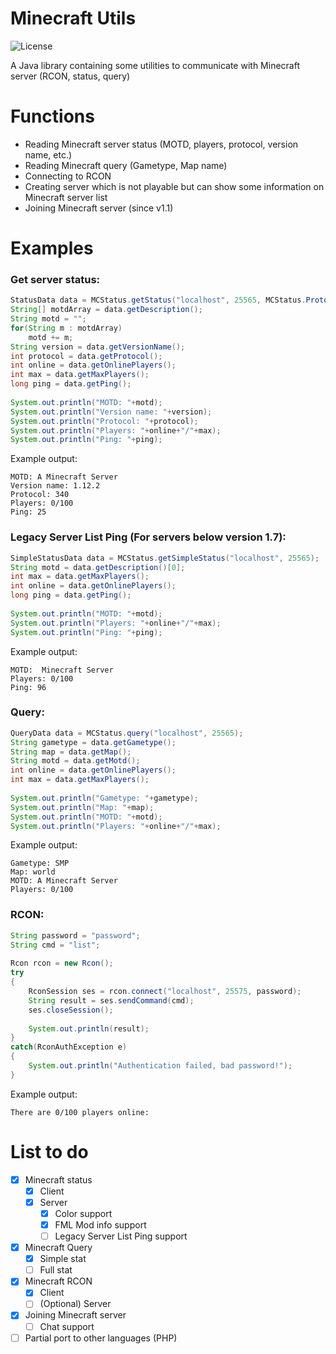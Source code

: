 # Minecraft Utils
![License](https://img.shields.io/github/license/Defective4/Minecraft-utils)

A Java library containing some utilities to communicate with Minecraft server (RCON, status, query)

# Functions
- Reading Minecraft server status (MOTD, players, protocol, version name, etc.)
- Reading Minecraft query (Gametype, Map name)
- Connecting to RCON
- Creating server which is not playable but can show some information on Minecraft server list
- Joining Minecraft server (since v1.1)

# Examples

### Get server status:
```java
StatusData data = MCStatus.getStatus("localhost", 25565, MCStatus.Protocol.V1_12_2);
String[] motdArray = data.getDescription();
String motd = "";
for(String m : motdArray)
	motd += m;
String version = data.getVersionName();
int protocol = data.getProtocol();
int online = data.getOnlinePlayers();
int max = data.getMaxPlayers();
long ping = data.getPing();
			
System.out.println("MOTD: "+motd);
System.out.println("Version name: "+version);
System.out.println("Protocol: "+protocol);
System.out.println("Players: "+online+"/"+max);
System.out.println("Ping: "+ping);
```
Example output:
```
MOTD: A Minecraft Server
Version name: 1.12.2
Protocol: 340
Players: 0/100
Ping: 25
```


### Legacy Server List Ping (For servers below version 1.7):
```java
SimpleStatusData data = MCStatus.getSimpleStatus("localhost", 25565);
String motd = data.getDescription()[0];
int max = data.getMaxPlayers();
int online = data.getOnlinePlayers();
long ping = data.getPing();
			
System.out.println("MOTD: "+motd);
System.out.println("Players: "+online+"/"+max);
System.out.println("Ping: "+ping);
```
Example output:
```
MOTD:  Minecraft Server
Players: 0/100
Ping: 96
```


### Query:
```java
QueryData data = MCStatus.query("localhost", 25565);
String gametype = data.getGametype();
String map = data.getMap();
String motd = data.getMotd();
int online = data.getOnlinePlayers();
int max = data.getMaxPlayers();
			
System.out.println("Gametype: "+gametype);
System.out.println("Map: "+map);
System.out.println("MOTD: "+motd);
System.out.println("Players: "+online+"/"+max);
```
Example output:
```
Gametype: SMP
Map: world
MOTD: A Minecraft Server
Players: 0/100
```


### RCON:
```java
String password = "password";
String cmd = "list";
			
Rcon rcon = new Rcon();
try
{
	RconSession ses = rcon.connect("localhost", 25575, password);
	String result = ses.sendCommand(cmd);
	ses.closeSession();
	
	System.out.println(result);
}
catch(RconAuthException e)
{
	System.out.println("Authentication failed, bad password!");
}
```
Example output:
```
There are 0/100 players online: 
```


# List to do
- [x] Minecraft status
  - [x] Client
  - [x] Server
    - [x] Color support
    - [x] FML Mod info support
    - [ ] Legacy Server List Ping support
- [x] Minecraft Query
  - [x] Simple stat
  - [ ] Full stat
- [x] Minecraft RCON
  - [x] Client
  - [ ] \(Optional) Server
- [x] Joining Minecraft server
  - [ ] Chat support
- [ ] Partial port to other languages (PHP)